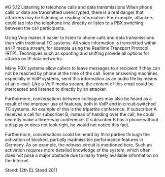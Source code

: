 #G 5.12 Listening to telephone calls and data transmissions
When phone calls or data are transmitted unencrypted, there is a real danger that attackers may be listening or reading information. For example, attackers could tap into the telephone line directly or listen to a PBX switching between the call participants.

Using Voip makes it easier to listen to phone calls and data transmissions than with traditional TC systems. All voice information is transmitted within an IP media stream, for example using the Realtime Transport Protocol (RTP). Techniques such as spoofing and sniffing provide all options for attacks on IP data networks.

Many PBX systems allow callers to leave messages to a recipient if they can not be reached by phone at the time of the call. Some answering machines, especially in VoIP systems, send this information as an audio file by means of an e-mail. Like a VoIP media stream, the content of this email could be intercepted and listened to directly by an attacker.

Furthermore, conversations between colleagues may also be heard as a result of the improper use of features, both in VoIP and in circuit-switched TC systems. An example of this is the tripartite conference. If subscriber A receives a call for subscriber B, instead of handing over the call, he could secretly make a three-way conference. If subscriber B has a phone without a display or does not look right, he would not notice this fact.

Furthermore, conversations could be heard by third parties through the activation of blocked, partially inadmissible performance features in Germany. As an example, the witness circuit is mentioned here. Such an activation requires more detailed knowledge of the system, which often does not pose a major obstacle due to many freely available information on the Internet.

Stand: 12th EL Stand 2011



